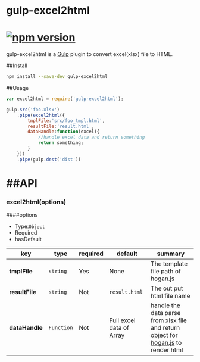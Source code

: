 # gulp-excel2html
[![npm version](https://badge.fury.io/js/gulp-excel2html.svg)](https://badge.fury.io/for/js/gulp-excel2html)
===
gulp-excel2html is a [Gulp](http://gulpjs.com/) plugin to convert excel(xlsx) file to HTML.


##Install
```bash
npm install --save-dev gulp-excel2html
```

##Usage
```js
var excel2html = require('gulp-excel2html');

gulp.src('foo.xlsx')
	.pipe(excel2html({
		tmplFile:'src/foo_tmpl.html',
		resultFile:'result.html',
		dataHandle:function(excel){
			//handle excel data and return something
			return something;
		}
	}))
	.pipe(gulp.dest('dist'))

```

##API
===
### excel2html(options)
####options
* Type:```Object```
* Required
* hasDefault

| key          | type          | required     | default      | summary      |
| ------------ | ------------- | ------------ | ------------ | ------------ |
| **tmplFile** | ```string```        | Yes          | None         | The template file path of hogan.js |
| **resultFile** | ```string```  | Not | ```result.html``` | The out put html file name |
| **dataHandle** | ```Function```  | Not | Full excel data of Array | handle the data parse from xlsx file and return object for [hogan.js](http://twitter.github.io/hogan.js/) to render html |
